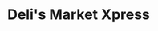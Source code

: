 ---
title: "Deli's Market Xpress"
url: /ciudad-guayana-puerto-ordaz/delis-market-xpress/
shop: comodidad
---